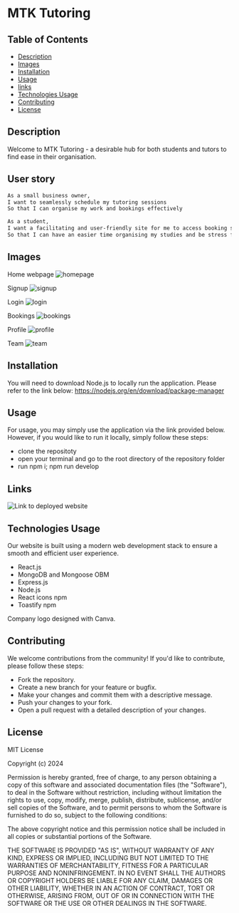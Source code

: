 # MTK Tutoring

## Table of Contents

- [Description](#Description)
- [Images](#images)
- [Installation](#installation)
- [Usage](#Usage)
- [links](#links)
- [Technologies Usage](#technologies-usage)
- [Contributing](#contributing)
- [License](#license)

## Description
Welcome to MTK Tutoring - a desirable hub for both students and tutors to find ease in their organisation. 


## User story
```md
As a small business owner,
I want to seamlessly schedule my tutoring sessions
So that I can organise my work and bookings effectively

As a student,
I want a facilitating and user-friendly site for me to access booking sessions, homework, and payment plans
So that I can have an easier time organising my studies and be stress free.
```


## Images 

Home webpage
![homepage](https://github.com/user-attachments/assets/36de2bac-bd0e-4c6c-be7f-4ce6870246ea)

Signup
![signup](https://github.com/user-attachments/assets/1f7b5d6f-ca63-4c83-938a-fd16082c3525)

Login
![login](https://github.com/user-attachments/assets/a0a063ba-363c-44e9-a132-bd455d8b2e82)

Bookings
![bookings](https://github.com/user-attachments/assets/e94feea8-007a-4ab9-acfd-7d7f78b942c8)

Profile
![profile](https://github.com/user-attachments/assets/6a0a7d69-096b-40e0-a37b-232b09b1d270)

Team
![team](https://github.com/user-attachments/assets/e57b4982-2bbe-497a-b9c4-61bc6fc8ae73)


## Installation
You will need to download Node.js to locally run the application. Please refer to the link below:
https://nodejs.org/en/download/package-manager


## Usage 
For usage, you may simply use the application via the link provided below. However, if you would like to run it locally, simply follow these steps:

- clone the repositoty
- open your terminal and go to the root directory of the repository folder
- run npm i; npm run develop 


## Links 
![Link to deployed website](https://mtk-tutoring.onrender.com)


## Technologies Usage
Our website is built using a modern web development stack to ensure a smooth and efficient user experience.
- React.js
- MongoDB and Mongoose OBM
- Express.js
- Node.js
- React icons npm
- Toastify npm

Company logo designed with Canva.


## Contributing
We welcome contributions from the community! If you'd like to contribute, please follow these steps:

- Fork the repository.
- Create a new branch for your feature or bugfix.
- Make your changes and commit them with a descriptive message.
- Push your changes to your fork.
- Open a pull request with a detailed description of your changes.


## License
MIT License

Copyright (c) 2024 

Permission is hereby granted, free of charge, to any person obtaining a copy of this software and associated documentation files (the "Software"), to deal in the Software without restriction, including without limitation the rights to use, copy, modify, merge, publish, distribute, sublicense, and/or sell copies of the Software, and to permit persons to whom the Software is furnished to do so, subject to the following conditions:

The above copyright notice and this permission notice shall be included in all copies or substantial portions of the Software.

THE SOFTWARE IS PROVIDED "AS IS", WITHOUT WARRANTY OF ANY KIND, EXPRESS OR IMPLIED, INCLUDING BUT NOT LIMITED TO THE WARRANTIES OF MERCHANTABILITY, FITNESS FOR A PARTICULAR PURPOSE AND NONINFRINGEMENT. IN NO EVENT SHALL THE AUTHORS OR COPYRIGHT HOLDERS BE LIABLE FOR ANY CLAIM, DAMAGES OR OTHER LIABILITY, WHETHER IN AN ACTION OF CONTRACT, TORT OR OTHERWISE, ARISING FROM, OUT OF OR IN CONNECTION WITH THE SOFTWARE OR THE USE OR OTHER DEALINGS IN THE SOFTWARE.
